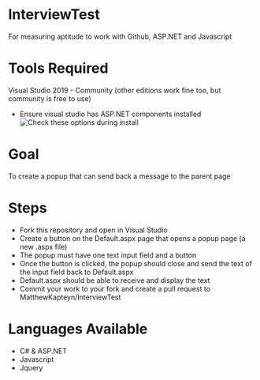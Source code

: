 # InterviewTest
For measuring aptitude to work with Github, ASP.NET and Javascript
# Tools Required
Visual Studio 2019 - Community (other editions work fine too, but community is free to use)
- Ensure visual studio has ASP.NET components installed 
![Check these options during install](https://media.geeksforgeeks.org/wp-content/uploads/20190521160652/selecting-options-in-visual-studio.png "Check these options during install")
# Goal
To create a popup that can send back a message to the parent page
# Steps
- Fork this repository and open in Visual Studio
- Create a button on the Default.aspx page that opens a popup page (a new .aspx file)
- The popup must have one text input field and a button
- Once the button is clicked, the popup should close and send the text of the input field back to Default.aspx
- Default.aspx should be able to receive and display the text
- Commit your work to your fork and create a pull request to MatthewKapteyn/InterviewTest
# Languages Available
- C# & ASP.NET
- Javascript
- Jquery

